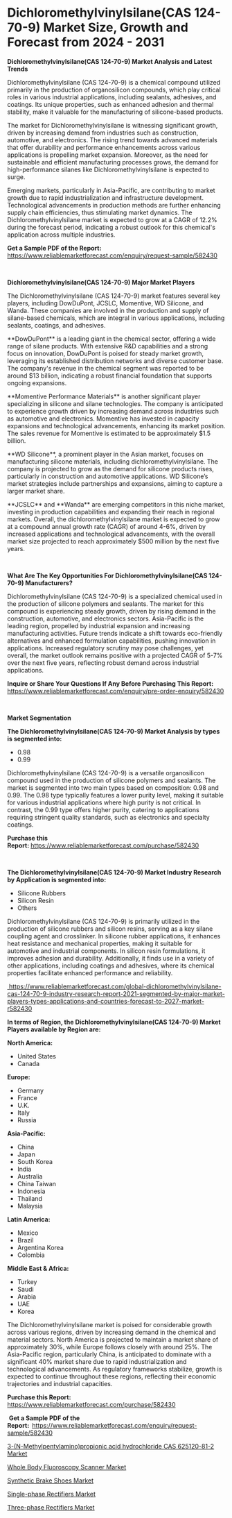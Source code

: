 <p><h1>Dichloromethylvinylsilane(CAS 124-70-9) Market Size, Growth and Forecast from 2024 - 2031</h1></p><p><strong>Dichloromethylvinylsilane(CAS 124-70-9) Market Analysis and Latest Trends</strong></p>
<p><p>Dichloromethylvinylsilane (CAS 124-70-9) is a chemical compound utilized primarily in the production of organosilicon compounds, which play critical roles in various industrial applications, including sealants, adhesives, and coatings. Its unique properties, such as enhanced adhesion and thermal stability, make it valuable for the manufacturing of silicone-based products.</p><p>The market for Dichloromethylvinylsilane is witnessing significant growth, driven by increasing demand from industries such as construction, automotive, and electronics. The rising trend towards advanced materials that offer durability and performance enhancements across various applications is propelling market expansion. Moreover, as the need for sustainable and efficient manufacturing processes grows, the demand for high-performance silanes like Dichloromethylvinylsilane is expected to surge.</p><p>Emerging markets, particularly in Asia-Pacific, are contributing to market growth due to rapid industrialization and infrastructure development. Technological advancements in production methods are further enhancing supply chain efficiencies, thus stimulating market dynamics. The Dichloromethylvinylsilane market is expected to grow at a CAGR of 12.2% during the forecast period, indicating a robust outlook for this chemical's application across multiple industries.</p></p>
<p><strong>Get a Sample PDF of the Report:&nbsp;</strong> <a href="https://www.reliablemarketforecast.com/enquiry/request-sample/582430?utm_campaign=1169&utm_medium=2&utm_source=Github&utm_content=ia&utm_term=08122024&utm_id=dichloromethylvinylsilanecas-124-70-9">https://www.reliablemarketforecast.com/enquiry/request-sample/582430</a></p>
<p>&nbsp;</p>
<p><strong>Dichloromethylvinylsilane(CAS 124-70-9) Major Market Players</strong></p>
<p><p>The Dichloromethylvinylsilane (CAS 124-70-9) market features several key players, including DowDuPont, JCSLC, Momentive, WD Silicone, and Wanda. These companies are involved in the production and supply of silane-based chemicals, which are integral in various applications, including sealants, coatings, and adhesives.</p><p>**DowDuPont** is a leading giant in the chemical sector, offering a wide range of silane products. With extensive R&D capabilities and a strong focus on innovation, DowDuPont is poised for steady market growth, leveraging its established distribution networks and diverse customer base. The company's revenue in the chemical segment was reported to be around $13 billion, indicating a robust financial foundation that supports ongoing expansions.</p><p>**Momentive Performance Materials** is another significant player specializing in silicone and silane technologies. The company is anticipated to experience growth driven by increasing demand across industries such as automotive and electronics. Momentive has invested in capacity expansions and technological advancements, enhancing its market position. The sales revenue for Momentive is estimated to be approximately $1.5 billion.</p><p>**WD Silicone**, a prominent player in the Asian market, focuses on manufacturing silicone materials, including dichloromethylvinylsilane. The company is projected to grow as the demand for silicone products rises, particularly in construction and automotive applications. WD Silicone’s market strategies include partnerships and expansions, aiming to capture a larger market share.</p><p>**JCSLC** and **Wanda** are emerging competitors in this niche market, investing in production capabilities and expanding their reach in regional markets. Overall, the dichloromethylvinylsilane market is expected to grow at a compound annual growth rate (CAGR) of around 4-6%, driven by increased applications and technological advancements, with the overall market size projected to reach approximately $500 million by the next five years.</p></p>
<p>&nbsp;</p>
<p><strong>What Are The Key Opportunities For Dichloromethylvinylsilane(CAS 124-70-9) Manufacturers?</strong></p>
<p><p>Dichloromethylvinylsilane (CAS 124-70-9) is a specialized chemical used in the production of silicone polymers and sealants. The market for this compound is experiencing steady growth, driven by rising demand in the construction, automotive, and electronics sectors. Asia-Pacific is the leading region, propelled by industrial expansion and increasing manufacturing activities. Future trends indicate a shift towards eco-friendly alternatives and enhanced formulation capabilities, pushing innovation in applications. Increased regulatory scrutiny may pose challenges, yet overall, the market outlook remains positive with a projected CAGR of 5-7% over the next five years, reflecting robust demand across industrial applications.</p></p>
<p><strong>Inquire or Share Your Questions If Any Before Purchasing This Report:</strong> <a href="https://www.reliablemarketforecast.com/enquiry/pre-order-enquiry/582430?utm_campaign=1169&utm_medium=2&utm_source=Github&utm_content=ia&utm_term=08122024&utm_id=dichloromethylvinylsilanecas-124-70-9">https://www.reliablemarketforecast.com/enquiry/pre-order-enquiry/582430</a></p>
<p>&nbsp;</p>
<p><strong>Market Segmentation</strong></p>
<p><strong>The Dichloromethylvinylsilane(CAS 124-70-9) Market Analysis by types is segmented into:</strong></p>
<p><ul><li>0.98</li><li>0.99</li></ul></p>
<p><p>Dichloromethylvinylsilane (CAS 124-70-9) is a versatile organosilicon compound used in the production of silicone polymers and sealants. The market is segmented into two main types based on composition: 0.98 and 0.99. The 0.98 type typically features a lower purity level, making it suitable for various industrial applications where high purity is not critical. In contrast, the 0.99 type offers higher purity, catering to applications requiring stringent quality standards, such as electronics and specialty coatings.</p></p>
<p><strong>Purchase this Report:&nbsp;</strong><a href="https://www.reliablemarketforecast.com/purchase/582430?utm_campaign=1169&utm_medium=2&utm_source=Github&utm_content=ia&utm_term=08122024&utm_id=dichloromethylvinylsilanecas-124-70-9">https://www.reliablemarketforecast.com/purchase/582430</a></p>
<p>&nbsp;</p>
<p><strong>The Dichloromethylvinylsilane(CAS 124-70-9) Market Industry Research by Application is segmented into:</strong></p>
<p><ul><li>Silicone Rubbers</li><li>Silicon Resin</li><li>Others</li></ul></p>
<p><p>Dichloromethylvinylsilane (CAS 124-70-9) is primarily utilized in the production of silicone rubbers and silicon resins, serving as a key silane coupling agent and crosslinker. In silicone rubber applications, it enhances heat resistance and mechanical properties, making it suitable for automotive and industrial components. In silicon resin formulations, it improves adhesion and durability. Additionally, it finds use in a variety of other applications, including coatings and adhesives, where its chemical properties facilitate enhanced performance and reliability.</p></p>
<p><a href="https://www.reliablemarketforecast.com/global-dichloromethylvinylsilane-cas-124-70-9-industry-research-report-2021-segmented-by-major-market-players-types-applications-and-countries-forecast-to-2027-market-r582430?utm_campaign=1169&utm_medium=2&utm_source=Github&utm_content=ia&utm_term=08122024&utm_id=dichloromethylvinylsilanecas-124-70-9">&nbsp;https://www.reliablemarketforecast.com/global-dichloromethylvinylsilane-cas-124-70-9-industry-research-report-2021-segmented-by-major-market-players-types-applications-and-countries-forecast-to-2027-market-r582430</a></p>
<p><strong>In terms of Region, the Dichloromethylvinylsilane(CAS 124-70-9) Market Players available by Region are:</strong></p>
<p>
    <p> <strong> North America: </strong>
        <ul>
            <li>United States</li>
            <li>Canada</li>
        </ul>
        </p> 
    <p> <strong> Europe: </strong>
        <ul>
            <li>Germany</li>
            <li>France</li>
            <li>U.K.</li>
            <li>Italy</li>
            <li>Russia</li>
        </ul>
        </p> 
    <p> <strong> Asia-Pacific: </strong>
        <ul>
            <li>China</li>
            <li>Japan</li>
            <li>South Korea</li>
            <li>India</li>
            <li>Australia</li>
            <li>China Taiwan</li>
            <li>Indonesia</li>
            <li>Thailand</li>
            <li>Malaysia</li>
        </ul>
        </p> 
    <p> <strong> Latin America: </strong>
        <ul>
            <li>Mexico</li>
            <li>Brazil</li>
            <li>Argentina Korea</li>
            <li>Colombia</li>
        </ul>
        </p> 
    <p> <strong> Middle East & Africa: </strong>
        <ul>
            <li>Turkey</li>
            <li>Saudi</li>
            <li>Arabia</li>
            <li>UAE</li>
            <li>Korea</li>
        </ul>
    </p>
    </p>
<p><p>The Dichloromethylvinylsilane market is poised for considerable growth across various regions, driven by increasing demand in the chemical and material sectors. North America is projected to maintain a market share of approximately 30%, while Europe follows closely with around 25%. The Asia-Pacific region, particularly China, is anticipated to dominate with a significant 40% market share due to rapid industrialization and technological advancements. As regulatory frameworks stabilize, growth is expected to continue throughout these regions, reflecting their economic trajectories and industrial capacities.</p></p>
<p><strong>Purchase this Report: </strong><a href="https://www.reliablemarketforecast.com/purchase/582430?utm_campaign=1169&utm_medium=2&utm_source=Github&utm_content=ia&utm_term=08122024&utm_id=dichloromethylvinylsilanecas-124-70-9">https://www.reliablemarketforecast.com/purchase/582430</a></p>
<p>&nbsp;<strong>Get a Sample PDF of the Report:&nbsp;&nbsp;</strong><a href="https://www.reliablemarketforecast.com/enquiry/request-sample/582430?utm_campaign=1169&utm_medium=2&utm_source=Github&utm_content=ia&utm_term=08122024&utm_id=dichloromethylvinylsilanecas-124-70-9">https://www.reliablemarketforecast.com/enquiry/request-sample/582430</a></p>
<p><strong></strong></p>
<p><p><a href="https://github.com/pizolina/Market-Research-Report-List-6/blob/main/3-n-methylpentylaminopropionic-acid-hydrochloride-cas-625120-81-2-market.md?utm_campaign=1169&utm_medium=2&utm_source=Github&utm_content=ia&utm_term=08122024&utm_id=dichloromethylvinylsilanecas-124-70-9">3-(N-Methylpentylamino)propionic acid hydrochloride CAS 625120-81-2 Market</a></p><p><a href="https://www.linkedin.com/pulse/compreh-proposis-fbaif?utm_campaign=1169&utm_medium=2&utm_source=Github&utm_content=ia&utm_term=08122024&utm_id=dichloromethylvinylsilanecas-124-70-9">Whole Body Fluoroscopy Scanner Market</a></p><p><a href="https://www.linkedin.com/pulse/how-synthetic-brake-shoes-market-expanding-forecasted-kx13c?utm_campaign=1169&utm_medium=2&utm_source=Github&utm_content=ia&utm_term=08122024&utm_id=dichloromethylvinylsilanecas-124-70-9">Synthetic Brake Shoes Market</a></p><p><a href="https://www.linkedin.com/pulse/insightful-analysis-single-phase-rectifiers-market-2024-2031-v8ojc?utm_campaign=1169&utm_medium=2&utm_source=Github&utm_content=ia&utm_term=08122024&utm_id=dichloromethylvinylsilanecas-124-70-9">Single-phase Rectifiers Market</a></p><p><a href="https://www.linkedin.com/pulse/t-insight-dial-ziosf?utm_campaign=1169&utm_medium=2&utm_source=Github&utm_content=ia&utm_term=08122024&utm_id=dichloromethylvinylsilanecas-124-70-9">Three-phase Rectifiers Market</a></p></p>